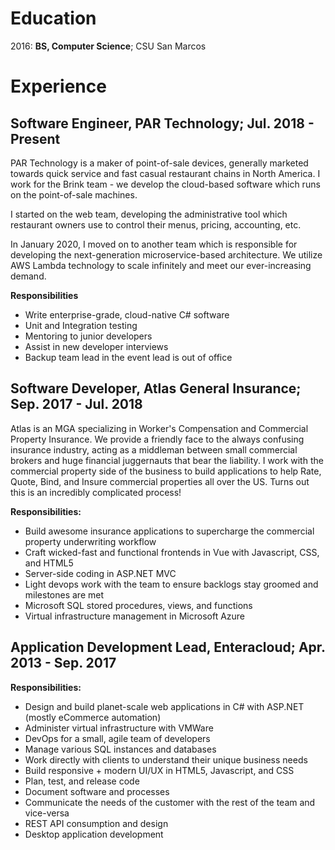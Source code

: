 # Education

2016: **BS, Computer Science**; CSU San Marcos 

# Experience

## **Software Engineer,** PAR Technology; Jul. 2018 - Present

PAR Technology is a maker of point-of-sale devices, generally marketed towards quick service and fast casual restaurant chains in North America. I work for the Brink team - we develop the cloud-based software which runs on the point-of-sale machines. 

I started on the web team, developing the administrative tool which restaurant owners use to control their menus, pricing, accounting, etc. 

In January 2020, I moved on to another team which is responsible for developing the next-generation microservice-based architecture. We utilize AWS Lambda technology to scale infinitely and meet our ever-increasing demand.

**Responsibilities**
* Write enterprise-grade, cloud-native C# software
* Unit and Integration testing
* Mentoring to junior developers
* Assist in new developer interviews
* Backup team lead in the event lead is out of office

## **Software Developer,** Atlas General Insurance; Sep. 2017 - Jul. 2018

Atlas is an MGA specializing in Worker's Compensation and Commercial Property Insurance. We provide a friendly face to the always confusing insurance industry, acting as a middleman between small commercial brokers and huge financial juggernauts that bear the liability. I work with the commercial property side of the business to build applications to help Rate, Quote, Bind, and Insure commercial properties all over the US. Turns out this is an incredibly complicated process!

**Responsibilities:**
- Build awesome insurance applications to supercharge the commercial property underwriting workflow
- Craft wicked-fast and functional frontends in Vue with Javascript, CSS, and HTML5
- Server-side coding in ASP.NET MVC
- Light devops work with the team to ensure backlogs stay groomed and milestones are met
- Microsoft SQL stored procedures, views, and functions
- Virtual infrastructure management in Microsoft Azure

## **Application Development Lead,** Enteracloud; Apr. 2013 - Sep. 2017

**Responsibilities:**
- Design and build planet-scale web applications in C# with ASP.NET (mostly eCommerce automation)
- Administer virtual infrastructure with VMWare
- DevOps for a small, agile team of developers
- Manage various SQL instances and databases
- Work directly with clients to understand their unique business needs
- Build responsive + modern UI/UX in HTML5, Javascript, and CSS
- Plan, test, and release code
- Document software and processes
- Communicate the needs of the customer with the rest of the team and vice-versa
- REST API consumption and design
- Desktop application development




